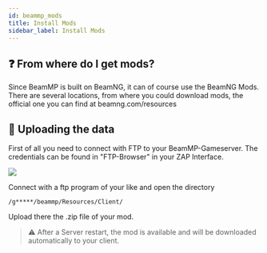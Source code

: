 ```yaml
---
id: beammp_mods
title: Install Mods
sidebar_label: Install Mods
---
```


## ❓ From where do I get mods?
Since BeamMP is built on BeamNG, it can of course use the BeamNG Mods.
There are several locations, from where you could download mods, the official one you can find at beamng.com/resources

## 📂 Uploading the data
First of all you need to connect with FTP to your BeamMP-Gameserver. The credentials can be found in "FTP-Browser" in your ZAP Interface.

![](https://screensaver01.zap-hosting.com/index.php/s/RBpKYHJkTKxajHk/preview)

Connect with a ftp program of your like and open the directory

```
/g*****/beammp/Resources/Client/
```

Upload there the .zip file of your mod.

> ⚠️ After a Server restart, the mod is available and will be downloaded automatically to your client.
